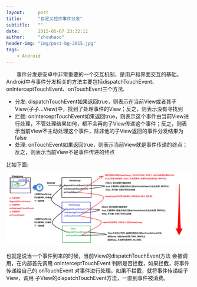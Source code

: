 ```yaml
---
layout:     post
title:      "自定义控件事件分发"
subtitle:   ""
date:       2015-05-07 23:32:11
author:     "zhouhaoo"
header-img: "img/post-bg-2015.jpg"
tags:
    - Android
---
```


　　事件分发是安卓中非常重要的一个交互机制，是用户和界面交互的基础。Android中与事件分发相关的方法主要包括dispatchTouchEvent、onInterceptTouchEvent、onTouchEvent三个方法.
<!-- more -->
- 分发: dispatchTouchEvent如果返回true，则表示在当前View或者其子View(子子…View)中，找到了处理事件的View；反之，则表示没有寻找到
- 拦截: onInterceptTouchEvent如果返回true，则表示这个事件由当前View进行处理，不管处理结果如何，都不会再向子View传递这个事件；反之，则表示当前View不主动处理这个事件，除非他的子View返回的事件分发结果为false
- 处理: onTouchEvent如果返回true，则表示当前View就是事件传递的终点；反之，则表示当前View不是事件传递的终点

比如下面:

![](/img/事件的分发.png)

也就是说当一个事件到来的时候，当前View的dispatchTouchEvent方法 会被调用，在内部首先调用 onInterceptTouchEvent 判断是否拦截，如果拦截，将事件传递给自己的 onTouchEvent 对事件进行处理。如果不拦截，就将事件传递给子View，调用 子View的dispatchTouchEvent方法，一直到事件被消费。